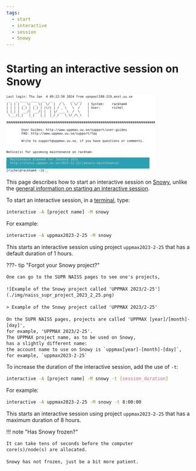 ```yaml
---
tags:
  - start
  - interactive
  - session
  - Snowy
---
```


# Starting an interactive session on Snowy

![Log in to Rackham4 via a terminal](./img/login_rackham4_via_terminal_terminal_395_x_204.png)

This page describes how to start an interactive session on [Snowy](snowy.md),
unlike the [general information on starting an interactive session](start_interactive_node.md).

To start an interactive session, in a [terminal](../software/terminal.md), type:

```bash
interactive -A [project name] -M snowy
```

For example:

```bash
interactive -A uppmax2023-2-25 -M snowy
```

This starts an interactive session using project `uppmax2023-2-25`
that has a default duration of 1 hours.

???- tip "Forgot your Snowy project?"

    One can go to the SUPR NAISS pages to see one's projects,

    ![Example of the Snowy project called 'UPPMAX 2023/2-25'](./img/naiss_supr_project_2023_2_25.png)

    > Example of the Snowy project called 'UPPMAX 2023/2-25'

    On the SUPR NAISS pages, projects are called 'UPPMAX [year]/[month]-[day]',
    for example, 'UPPMAX 2023/2-25'.
    The UPPMAX project name, as to be used on Snowy,
    has a slightly different name:
    the account name to use on Snowy is `uppmax[year]-[month]-[day]`,
    for example, `uppmax2023-2-25`

To increase the duration of the interactive session,
add the use of `-t`:

```bash
interactive -A [project name] -M snowy -t [session_duration]
```

For example:

```bash
interactive -A uppmax2023-2-25 -M snowy -t 8:00:00
```

This starts an interactive session using project `uppmax2023-2-25`
that has a maximum duration of 8 hours.

!!! note "Has Snowy frozen?"

    It can take tens of seconds before the computer
    core(s)/node(s) are allocated.

    Snowy has not frozen, just be a bit more patient.
